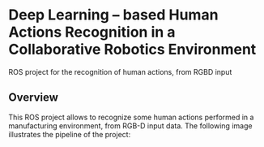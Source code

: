 # Deep Learning – based Human Actions Recognition in a Collaborative Robotics Environment
ROS project for the recognition of human actions, from RGBD input
## Overview
This ROS project allows to recognize some human actions performed in a manufacturing environment, from RGB-D input data.
The following image illustrates the pipeline of the project:
